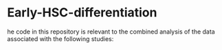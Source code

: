 # Early-HSC-differentiation
he code in this repository is relevant to the combined analysis of the data associated with the following studies:
